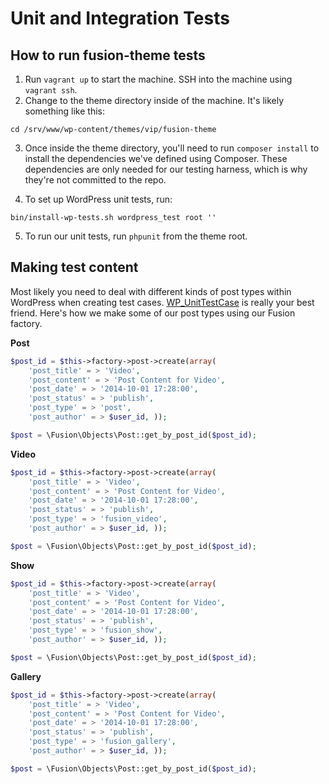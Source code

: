 # Unit and Integration Tests

## How to run fusion-theme tests
1. Run `vagrant up` to start the machine. SSH into the machine using `vagrant ssh`.
2. Change to the theme directory inside of the machine. It's likely something like this:
```
cd /srv/www/wp-content/themes/vip/fusion-theme
```

3. Once inside the theme directory, you'll need to run `composer install` to install the dependencies we've defined using Composer. These dependencies are only needed for our testing harness, which is why they're not committed to the repo.

4. To set up WordPress unit tests, run:
```
bin/install-wp-tests.sh wordpress_test root ''
```

5. To run our unit tests, run `phpunit` from the theme root.

## Making test content

Most likely you need to deal with different kinds of post types within WordPress when creating test cases. [WP_UnitTestCase](https://core.trac.wordpress.org/browser/trunk/tests/phpunit/includes/factory.php) is really your best friend. Here's how we make some of our post types using our Fusion factory.

**Post**

```php
$post_id = $this->factory->post->create(array(
    'post_title' = > 'Video',
    'post_content' = > 'Post Content for Video',
    'post_date' = > '2014-10-01 17:28:00',
    'post_status' = > 'publish',
    'post_type' = > 'post',
    'post_author' = > $user_id, ));

$post = \Fusion\Objects\Post::get_by_post_id($post_id);
```

**Video**

```php
$post_id = $this->factory->post->create(array(
    'post_title' = > 'Video',
    'post_content' = > 'Post Content for Video',
    'post_date' = > '2014-10-01 17:28:00',
    'post_status' = > 'publish',
    'post_type' = > 'fusion_video',
    'post_author' = > $user_id, ));

$post = \Fusion\Objects\Post::get_by_post_id($post_id);
```

**Show**

```php
$post_id = $this->factory->post->create(array(
    'post_title' = > 'Video',
    'post_content' = > 'Post Content for Video',
    'post_date' = > '2014-10-01 17:28:00',
    'post_status' = > 'publish',
    'post_type' = > 'fusion_show',
    'post_author' = > $user_id, ));

$post = \Fusion\Objects\Post::get_by_post_id($post_id);
```

**Gallery**

```php
$post_id = $this->factory->post->create(array(
    'post_title' = > 'Video',
    'post_content' = > 'Post Content for Video',
    'post_date' = > '2014-10-01 17:28:00',
    'post_status' = > 'publish',
    'post_type' = > 'fusion_gallery',
    'post_author' = > $user_id, ));

$post = \Fusion\Objects\Post::get_by_post_id($post_id);
```
